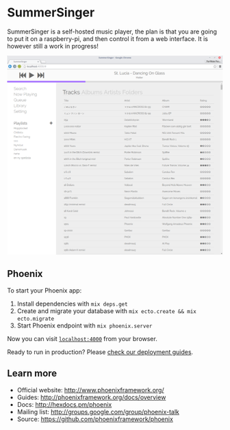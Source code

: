 # SummerSinger

SummerSinger is a self-hosted music player, the plan is that you are going to put it on a raspberry-pi, and then control it from a web interface. 
It is however still a work in progress!

![screenshot](https://raw.githubusercontent.com/Dracyr/SummerSinger/master/web/static/assets/images/screenshot.png)

## Phoenix
To start your Phoenix app:

  1. Install dependencies with `mix deps.get`
  2. Create and migrate your database with `mix ecto.create && mix ecto.migrate`
  3. Start Phoenix endpoint with `mix phoenix.server`

Now you can visit [`localhost:4000`](http://localhost:4000) from your browser.

Ready to run in production? Please [check our deployment guides](http://www.phoenixframework.org/docs/deployment).

## Learn more

  * Official website: http://www.phoenixframework.org/
  * Guides: http://phoenixframework.org/docs/overview
  * Docs: http://hexdocs.pm/phoenix
  * Mailing list: http://groups.google.com/group/phoenix-talk
  * Source: https://github.com/phoenixframework/phoenix
